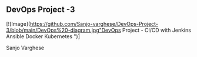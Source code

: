 ## DevOps Project -3

[![Image](https://github.com/Sanjo-varghese/DevOps-Project-3/blob/main/DevOps%20-diagram.jpg"DevOps Project - CI/CD with Jenkins Ansible Docker Kubernetes ")]


Sanjo Varghese 
